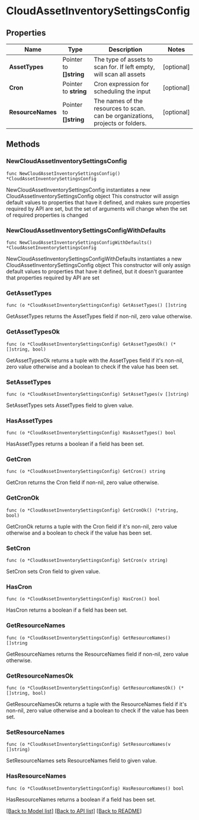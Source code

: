# CloudAssetInventorySettingsConfig

## Properties

Name | Type | Description | Notes
------------ | ------------- | ------------- | -------------
**AssetTypes** | Pointer to **[]string** | The type of assets to scan for.  If left empty, will scan all assets | [optional] 
**Cron** | Pointer to **string** | Cron expression for scheduling the input | [optional] 
**ResourceNames** | Pointer to **[]string** | The names of the resources to scan. can be organizations, projects or folders. | [optional] 

## Methods

### NewCloudAssetInventorySettingsConfig

`func NewCloudAssetInventorySettingsConfig() *CloudAssetInventorySettingsConfig`

NewCloudAssetInventorySettingsConfig instantiates a new CloudAssetInventorySettingsConfig object
This constructor will assign default values to properties that have it defined,
and makes sure properties required by API are set, but the set of arguments
will change when the set of required properties is changed

### NewCloudAssetInventorySettingsConfigWithDefaults

`func NewCloudAssetInventorySettingsConfigWithDefaults() *CloudAssetInventorySettingsConfig`

NewCloudAssetInventorySettingsConfigWithDefaults instantiates a new CloudAssetInventorySettingsConfig object
This constructor will only assign default values to properties that have it defined,
but it doesn't guarantee that properties required by API are set

### GetAssetTypes

`func (o *CloudAssetInventorySettingsConfig) GetAssetTypes() []string`

GetAssetTypes returns the AssetTypes field if non-nil, zero value otherwise.

### GetAssetTypesOk

`func (o *CloudAssetInventorySettingsConfig) GetAssetTypesOk() (*[]string, bool)`

GetAssetTypesOk returns a tuple with the AssetTypes field if it's non-nil, zero value otherwise
and a boolean to check if the value has been set.

### SetAssetTypes

`func (o *CloudAssetInventorySettingsConfig) SetAssetTypes(v []string)`

SetAssetTypes sets AssetTypes field to given value.

### HasAssetTypes

`func (o *CloudAssetInventorySettingsConfig) HasAssetTypes() bool`

HasAssetTypes returns a boolean if a field has been set.

### GetCron

`func (o *CloudAssetInventorySettingsConfig) GetCron() string`

GetCron returns the Cron field if non-nil, zero value otherwise.

### GetCronOk

`func (o *CloudAssetInventorySettingsConfig) GetCronOk() (*string, bool)`

GetCronOk returns a tuple with the Cron field if it's non-nil, zero value otherwise
and a boolean to check if the value has been set.

### SetCron

`func (o *CloudAssetInventorySettingsConfig) SetCron(v string)`

SetCron sets Cron field to given value.

### HasCron

`func (o *CloudAssetInventorySettingsConfig) HasCron() bool`

HasCron returns a boolean if a field has been set.

### GetResourceNames

`func (o *CloudAssetInventorySettingsConfig) GetResourceNames() []string`

GetResourceNames returns the ResourceNames field if non-nil, zero value otherwise.

### GetResourceNamesOk

`func (o *CloudAssetInventorySettingsConfig) GetResourceNamesOk() (*[]string, bool)`

GetResourceNamesOk returns a tuple with the ResourceNames field if it's non-nil, zero value otherwise
and a boolean to check if the value has been set.

### SetResourceNames

`func (o *CloudAssetInventorySettingsConfig) SetResourceNames(v []string)`

SetResourceNames sets ResourceNames field to given value.

### HasResourceNames

`func (o *CloudAssetInventorySettingsConfig) HasResourceNames() bool`

HasResourceNames returns a boolean if a field has been set.


[[Back to Model list]](../README.md#documentation-for-models) [[Back to API list]](../README.md#documentation-for-api-endpoints) [[Back to README]](../README.md)


